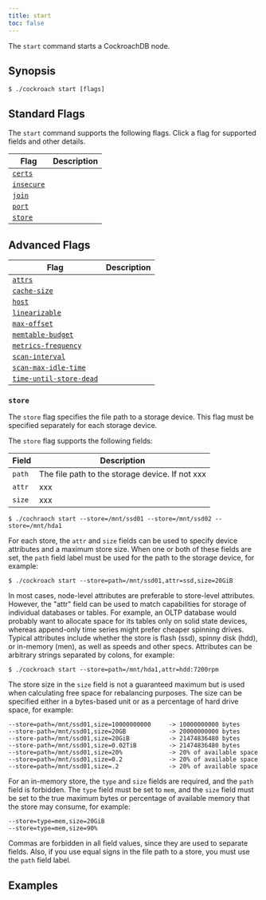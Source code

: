```yaml
---
title: start
toc: false
---
```


The `start` command starts a CockroachDB node. 

<div id="toc"></div>

## Synopsis

~~~
$ ./cockroach start [flags]
~~~

## Standard Flags

The `start` command supports the following flags. Click a flag for supported fields and other details. 

Flag | Description
-----|-----------
[`certs`](#certs) |
[`insecure`](#insecure) | 
[`join`](#join) |
[`port`](#port) |
[`store`](#store) |

## Advanced Flags

Flag | Description
-----|------------
[`attrs`](#attrs) |
[`cache-size`](#cache-size) |
[`host`](#host) |
[`linearizable`](#linearizable) |
[`max-offset`](#max-offset) |
[`memtable-budget`](#memtable-budget) |
[`metrics-frequency`](#metrics-frequency) |
[`scan-interval`](#scan-interval) |
[`scan-max-idle-time`](#scan-max-idle-time) |
[`time-until-store-dead`](#time-until-store-dead) |

### `store`

The `store` flag specifies the file path to a storage device. This flag must be specified separately for each storage device. 

The `store` flag supports the following fields:

Field | Description
------|------------
`path` | The file path to the storage device. If not xxx
`attr` | xxx
`size` | xxx


~~~ shell
$ ./cochraoch start --store=/mnt/ssd01 --store=/mnt/ssd02 --store=/mnt/hda1
~~~

For each store, the `attr` and `size` fields can be used to specify device attributes and a maximum store size. When one or both of these fields are set, the `path` field label must be used for the path to the storage device, for example:

~~~ shell
$ ./cockroach start --store=path=/mnt/ssd01,attr=ssd,size=20GiB
~~~

In most cases, node-level attributes are preferable to store-level attributes. However, the "attr" field can be used to match capabilities for storage of individual databases or tables. For example, an OLTP database would probably want to allocate space for its tables only on solid state devices, whereas append-only time series might prefer cheaper spinning drives. Typical attributes include whether the store is flash (ssd), spinny disk (hdd), or in-memory (men), as well as speeds and other specs. Attributes can be arbitrary strings separated by colons, for example:

~~~ shell
$ ./cockroach start --store=path=/mnt/hda1,attr=hdd:7200rpm
~~~

The store size in the `size` field is not a guaranteed maximum but is used when calculating free space for rebalancing purposes. The size can be specified either in a bytes-based unit or as a percentage of hard drive space, for example:

~~~ shell
--store=path=/mnt/ssd01,size=10000000000     -> 10000000000 bytes
--store-path=/mnt/ssd01,size=20GB            -> 20000000000 bytes
--store-path=/mnt/ssd01,size=20GiB           -> 21474836480 bytes
--store-path=/mnt/ssd01,size=0.02TiB         -> 21474836480 bytes
--store=path=/mnt/ssd01,size=20%             -> 20% of available space
--store=path=/mnt/ssd01,size=0.2             -> 20% of available space
--store=path=/mnt/ssd01,size=.2              -> 20% of available space
~~~

For an in-memory store, the `type` and `size` fields are required, and the `path` field is forbidden. The `type` field must be set to `mem`, and the `size` field must be set to the true maximum bytes or percentage of available memory that the store may consume, for example:

~~~ shell
--store=type=mem,size=20GiB
--store=type=mem,size=90%
~~~

Commas are forbidden in all field values, since they are used to separate fields. Also, if you use equal signs in the file path to a store, you must use the `path` field label.

## Examples